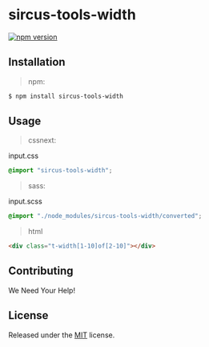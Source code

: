 # sircus-tools-width

[![npm version](https://img.shields.io/npm/v/sircus-tools-width.svg?style=flat)](https://www.npmjs.com/package/sircus-tools-width)

## Installation

> npm:

```bash
$ npm install sircus-tools-width
```

## Usage

> cssnext:

input.css
```css
@import "sircus-tools-width";
```

> sass:

input.scss
```scss
@import "./node_modules/sircus-tools-width/converted";
```


> html

```html
<div class="t-width[1-10]of[2-10]"></div>
```


## Contributing

We Need Your Help!


## License
Released under the [MIT](https://github.com/sircus/license/blob/master/LICENSE) license.
